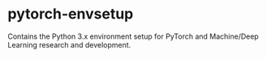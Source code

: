 # pytorch-envsetup
Contains the Python 3.x environment setup for PyTorch and Machine/Deep Learning research and development.
